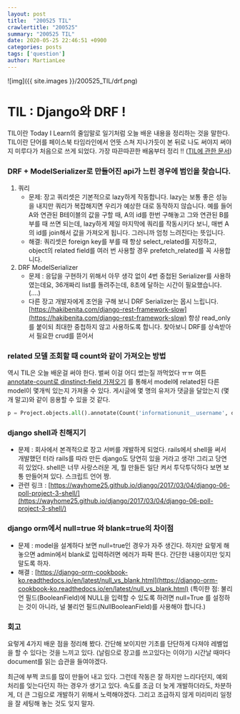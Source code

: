 ```yaml
---
layout: post
title:  "200525 TIL"
crawlertitle: "200525"
summary: "200525 TIL"
date: 2020-05-25 22:46:51 +0900
categories: posts
tags: ['question']
author: MartianLee
---
```


![img]({{ site.images }}/200525_TIL/drf.png)

# TIL : Django와 DRF !

TIL이란 Today I Learn의 줄임말로 일기처럼 오늘 배운 내용을 정리하는 것을 말한다. TIL이란 단어를 페이스북 타임라인에서 언뜻 스쳐 지나가듯이 본 뒤로 나도 써야지 써야지 미루다가 처음으로 쓰게 되었다. 가장 따끈따끈한 배움부터 정리 !! ([TIL에 관한 문서](https://velog.io/@2ujin/%EB%82%B4-%EB%A7%98%EB%8C%80%EB%A1%9C-%EC%9E%91%EC%84%B1%ED%95%98%EB%8A%94-TIL-9sk5ujmvv7))

### DRF + ModelSerializer로 만들어진 api가 느린 경우에 범인을 찾습니다.

1. 쿼리
    * 문제: 장고 쿼리셋은 기본적으로 lazy하게 작동합니다. lazy는 보통 좋은 성능을 내지만 쿼리가 복잡해지면 우리가 예상한 대로 동작하지 않습니다. 예를 들어 A와 연관된 B테이블의 값을 구할 때, A의 id를 한번 구해놓고 그와 연관된 B를 부를 때 쓰면 되는데, lazy하게 제일 마지막에 쿼리를 작동시키다 보니, 매번 A의 id를 join해서 값을 가져오게 됩니다. 그러니까 엄청 느려진다는 뜻입니다.    
    * 해결: 쿼리셋은 foreign key를 부를 때 항상 select_related를 지정하고, object의 related field를 여러 번 사용할 경우 prefetch_related를 꼭 사용합니다.
2. DRF ModelSerializer
    * 문제 : 응답을 구현하기 위해서 아무 생각 없이 4번 중첩된 Serializer를 사용하였는데요, 36개짜리 list를 돌려주는데, 8초에 달하는 시간이 필요했습니다. (....)
    * 다른 장고 개발자에게 조언을 구해 보니 DRF Serializer는 몹시 느립니다. [https://hakibenita.com/django-rest-framework-slow](https://hakibenita.com/django-rest-framework-slow) 항상 read_only를 붙이되 최대한 중첩하지 않고 사용하도록 합니다. 찾아보니 DRF를 상속받아서 필요한 crud를 뜯어서 


### related 모델 조회할 때 count와 같이 가져오는 방법

역시 TIL은 오늘 배운걸 써야 한다. 벌써 이걸 어디 썼는질 까먹었다 ㅠㅠ 여튼 [annotate-count로 dinstinct-field 가져오기](https://stackoverflow.com/questions/13145254/django-annotate-count-with-a-distinct-field) 를 통해서 model에 related된 다른 model이 몇개씩 있는지 가져올 수 있다. 게시글에 몇 명의 유저가 댓글을 달았는지 (몇 개 말고)와 같이 응용할 수 있을 것 같다.

```python
p = Project.objects.all().annotate(Count('informationunit__username', distinct=True))
```

### django shell과 친해지기

* 문제 : 회사에서 본격적으로 장고 서버를 개발하게 되었다. rails에서 shell을 써서 개발했던 터라 rails를 따라 만든 django도 당연히 있을 거라고 생각! 그리고 당연히 있었다. shell은 너무 사랑스러운 게, 뭘 만들든 일단 켜서 투닥투닥하다 보면 보통 만들어져 있다. 스크립트 언어 짱.
* 관련 링크 : [https://wayhome25.github.io/django/2017/03/04/django-06-poll-project-3-shell/](https://wayhome25.github.io/django/2017/03/04/django-06-poll-project-3-shell/)


### django orm에서 null=true 와 blank=true의 차이점
* 문제 : model을 설계하다 보면 null=true인 경우가 자주 생긴다. 하지만 요렇게 해놓으면 admin에서 blank로 입력하려면 에러가 파팍 뜬다. 간단한 내용이지만 잊지 말도록 하자. 
* 해결 : [https://django-orm-cookbook-ko.readthedocs.io/en/latest/null_vs_blank.html](https://django-orm-cookbook-ko.readthedocs.io/en/latest/null_vs_blank.html) (특이한 점: 불리언 필드(BooleanField)에 NULL을 입력할 수 있도록 하려면 null=True 를 설정하는 것이 아니라, 널 불리언 필드(NullBooleanField)를 사용해야 합니다.)


### 회고
요렇게 4가지 배운 점을 정리해 봤다. 간단해 보이지만 기초를 단단하게 다져야 레벨업을 할 수 있다는 것을 느끼고 있다. (날림으로 장고를 쓰고있다는 이야기) 시간날 때마다 document를 읽는 습관을 들여야겠다.

최근에 부쩍 코드를 많이 만들어 내고 있다. 그런데 작동은 잘 하지만 느리다던지, 예외 처리를 잊는다던지 하는 경우가 생기고 있다. 속도를 조금 더 늦게 개발하더라도, 차분하게, 더 큰 그림으로 개발하기 위해서 노력해야겠다. 그리고 조급하지 않게 미리미리 일정을 잘 세팅해 놓는 것도 잊지 말자.

